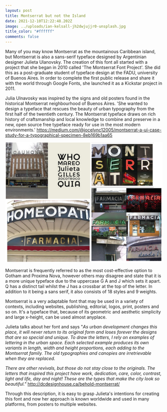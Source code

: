 ```yaml
---
layout: post
title: Montserrat but not the Island
date: 2021-12-10T12:22:48.202Z
image: ../uploads/ian-kelsall-jh2dwjujjr0-unsplash.jpg
title_color: "#ffffff"
comments: false
---
```

Many of you may know Montserrat as the mountainous Caribbean island, but Montserrat is also a sans-serif typeface designed by Argentinian designer Julieta Ulanovsky. The creation of this font all started with a project that she began in 2010 called 'The Montserrat Font Project'. She did this as a post-graduate student of typeface design at the FADU, university of Buenos Aires. In order to complete the first public release and share it with the world through Google Fonts, she launched it as a Kickstar project in 2011.

Julia Ulnavosky was inspired by the signs and old posters found in the historical Montserrat neighbourhood of Buenos Aires. 'She wanted to design a typeface that rescues the beauty of urban typography from the first half of the twentieth century. The Montserrat typeface draws on rich history of craftsmanship and local knowledge to combine and preserve in a new, open source free typeface ready for use in the most modern environments.' <https://medium.com/@jocelync12005/montserrat-a-ui-case-study-for-a-typographical-specimen-8eb169b1aa65>



![](../uploads/montserrat.png)

Montserrat is frequently referred to as the most cost-effective option to Gotham and Proxima Nova, however others may disagree and state that it is a more unique typeface due to the uppercase G A and J which sets it apart. Q has a distinct tail whilst the J has a crossbar at the top of the letter. In addition to it being a sans serif, it also consists of 18 styles and 9 weights.

Montserrat is a very adaptable font that may be used in a variety of contexts, including websites, publishing, editorial, logos, print, posters and so on. It's a typeface that, because of its geometric and aesthetic simplicity and large x-height, can be used almost anyplace.

Julieta talks about her font and says "*As urban development changes this place, it will never return to its original form and loses forever the designs that are so special and unique. To draw the letters, I rely on examples of lettering in the urban space. Each selected example produces its own variants in length, width and height proportions, each adding to the Montserrat family. The old typographies and canopies are irretrievable when they are replaced.*

*There are other revivals, but those do not stay close to the originals. The letters that inspired this project have work, dedication, care, color, contrast, light and life, day and night! These are the types that make the city look so beautiful."* <http://dcdesignhouse.ca/behold-montserrat/>

Through this description, it is easy to grasp Julieta's intentions for creating this font and now her approach is known worldwide and used in many platforms, from posters to multiple websites.